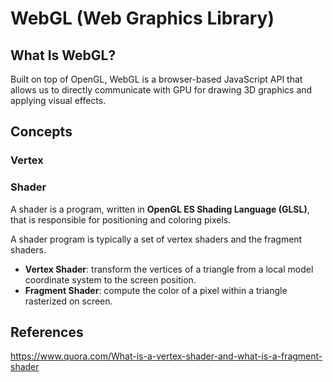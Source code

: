 # WebGL (Web Graphics Library)

## What Is WebGL?

Built on top of OpenGL, WebGL is a browser-based JavaScript API that allows us to directly communicate with GPU for drawing 3D graphics and applying visual effects.

## Concepts

### Vertex

### Shader

A shader is a program, written in **OpenGL ES Shading Language (GLSL)**, that is responsible for positioning and coloring pixels.

A shader program is typically a set of vertex shaders and the fragment shaders.

-   **Vertex Shader**: transform the vertices of a triangle from a local model coordinate system to the screen position.
-   **Fragment Shader**: compute the color of a pixel within a triangle rasterized on screen.

## References

https://www.quora.com/What-is-a-vertex-shader-and-what-is-a-fragment-shader
